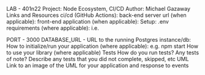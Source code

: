 LAB - 401n22
Project: Node Ecosystem, CI/CD
Author: Michael Gazaway
Links and Resources
ci/cd (GitHub Actions):
back-end server url (when applicable):
front-end application (when applicable):
Setup:
.env requirements (where applicable):
i.e.

PORT - 3000
DATABASE_URL - URL to the running Postgres instance/db:
How to initialize/run your application (where applicable):
e.g. npm start
How to use your library (where applicable)
Tests
How do you run tests?
Any tests of note?
Describe any tests that you did not complete, skipped, etc
UML
Link to an image of the UML for your application and response to events